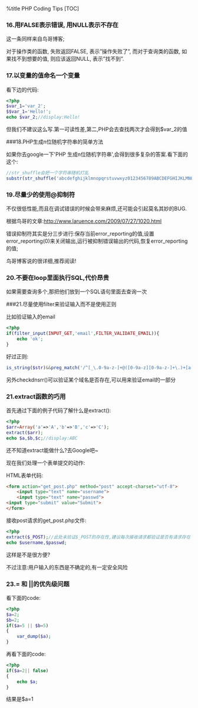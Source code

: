 %title PHP Coding Tips
[TOC]
### 16.用FALSE表示错误, 用NULL表示不存在

这一条同样来自鸟哥博客;

对于操作类的函数, 失败返回FALSE, 表示”操作失败了”, 而对于查询类的函数, 如果找不到想要的值, 则应该返回NULL, 表示”找不到”. 

### 17.以变量的值命名一个变量

看下边的代码: 
```php
<?php
$var_1='var_2';
$$var_1='Hello!';
echo $var_2;//display:Hello!
```
但我们不建议这么写.第一可读性差,第二,PHP会去查找两次才会得到$var_2的值 

###18.PHP生成n位随机字符串的简单方法

如果你去google一下'PHP 生成n位随机字符串',会得到很多复杂的答案.看下面的这个: 

```php
//str_shuffle会把一个字符串随机打乱
substr(str_shuffle('abcdefghijklmnopqrstuvwxyz0123456789ABCDEFGHIJKLMNOPQRSTUVWXYZ'), 0, $ni);
```
### 19.尽量少的使用@抑制符

不仅很低性能,而且在调试错误的时候会带来麻烦,还可能会引起莫名其妙的BUG.

根据鸟哥的文章:http://www.laruence.com/2009/07/27/1020.html

错误抑制符其实是分三步进行:保存当前error_reporting的值,设置error_reporting(0)来关闭输出,运行被抑制错误输出的代码,恢复error_reporting的值;

鸟哥博客说的很详细,推荐阅读! 

### 20.不要在loop里面执行SQL,代价昂贵

如果需要查询多个,那把他们放到一个SQL语句里面去查询一次 

###21.尽量使用filter来验证输入而不是使用正则

比如验证输入的email 
```php
<?php
if(filter_input(INPUT_GET,'email',FILTER_VALIDATE_EMAIL)){
    echo 'ok';
}
```
好过正则:
```php
is_string($str)&&preg_match('/^[_\.0-9a-z-]+@([0-9a-z][0-9a-z-]+\.)+[a-z]{2,4}$/',$str);
```
另外checkdnsrr()可以验证某个域名是否存在,可以用来验证email的一部分 

### 21.extract函数的巧用

首先通过下面的例子代码了解什么是extract(): 

```php
<?php
$arr=Array('a'=>'A','b'=>'B','c'=>'C');
extract($arr);
echo $a,$b,$c;//display:ABC
```
还不知道extract能做什么?去Google吧~

现在我们处理一个表单提交的动作:

HTML表单代码: 
```html
<form action="get_post.php" method="post" accept-charset="utf-8">
    <input type="text" name="username">
    <input type="text" name="passwd">
<input type="submit" value="Submit">
</form>
```
接收post请求的get_post.php文件: 
```php
<?php
extract($_POST);//此处未验证$_POST的存在性,建议每次接收请求都验证是否有请求存在
echo $username,$passwd;
```
这样是不是很方便?

不过注意:用户输入的东西是不确定的,有一定安全风险 

### 23.= 和 ||的优先级问题

看下面的code:
```php
<?php
$a=2;
$b=2;
if($a=5 || $b=5)
{
    var_dump($a);
}
```
再看下面的code:
```php
<?php
if($a=2|| false)
{
    echo $a;
}
```
结果是$a=1 
